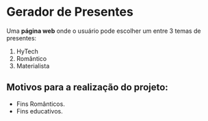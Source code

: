 # Gerador de Presentes

Uma **página web** onde o usuário pode escolher um entre 3 temas de presentes:

1. HyTech
2. Romântico
3. Materialista

## Motivos para a realização do projeto:

- Fins Românticos.
- Fins educativos.


